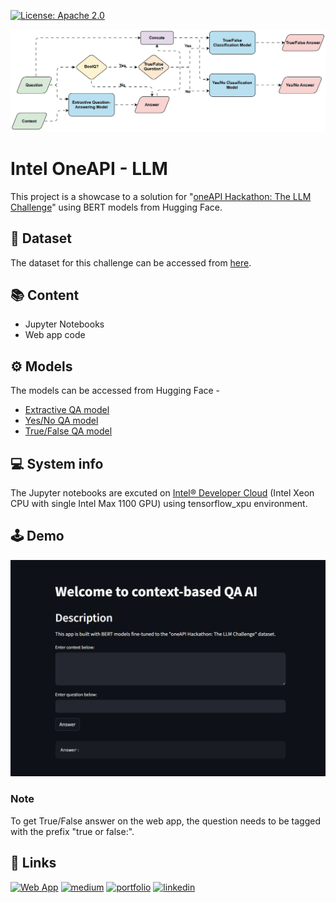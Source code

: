 

[![License: Apache 2.0](https://img.shields.io/badge/License-Apache-green.svg)](https://opensource.org/license/apache-2-0/)

![Flowchart](./gifs/Flowchart.gif)

# Intel OneAPI - LLM

This project is a showcase to a solution for "[oneAPI Hackathon: The LLM Challenge](https://machinehack.com/hackathons/intel_oneapi_hackathon_the_llm_challenge/overview)" using BERT models from Hugging Face.











## 💾 Dataset

The dataset for this challenge can be accessed from [here](https://machinehack.com/hackathons/intel_oneapi_hackathon_the_llm_challenge/data).
## 📚 Content

* Jupyter Notebooks
* Web app code
## ⚙️ Models

The models can be accessed from Hugging Face -

* [Extractive QA model](https://huggingface.co/WaRKiD/bert-large-uncased-whole-word-masking-finetuned-intel-oneapi-llm-dataset)
* [Yes/No QA model](https://huggingface.co/WaRKiD/distilbert-base-uncased-finetuned-intel-llm-yn-dataset)
* [True/False QA model](https://huggingface.co/WaRKiD/distilbert-base-uncased-finetuned-intel-llm-tf-dataset)
## 💻 System info

The Jupyter notebooks are excuted on [Intel® Developer Cloud](https://www.intel.com/content/www/us/en/developer/tools/devcloud/services.html) (Intel Xeon CPU with single Intel Max 1100 GPU) using tensorflow_xpu environment.
## 🕹️ Demo

![Web_App](./gifs/Web_App.gif)


### Note

To get True/False answer on the web app, the question needs to be tagged with the prefix "true or false:".
## 🔗 Links


[![Web App](https://img.shields.io/badge/Web_APP-red?style=for-the-badge&logo=streamlit&logoColor=white
)](https://intel-oneapi-llm.streamlit.app/)
[![medium](https://img.shields.io/badge/medium-black?style=for-the-badge&logo=medium&logoColor=white
)](https://medium.com/@www.david.pratik/intel-oneapi-hackathon-the-llm-challenge-d3ef01de4589)
[![portfolio](https://img.shields.io/badge/my_portfolio-000?style=for-the-badge&logo=ko-fi&logoColor=white)](https://next-app-portfolio-pratikdavidson.vercel.app/)
[![linkedin](https://img.shields.io/badge/linkedin-0A66C2?style=for-the-badge&logo=linkedin&logoColor=white)](https://www.linkedin.com/in/pratik-deogam-107732215/)


